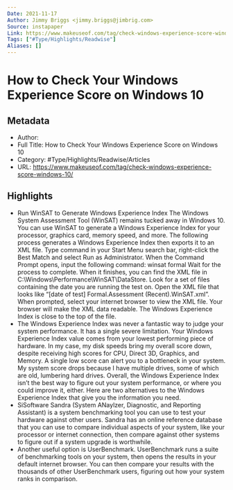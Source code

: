 ```yaml
---
Date: 2021-11-17
Author: Jimmy Briggs <jimmy.briggs@jimbrig.com>
Source: instapaper
Link: https://www.makeuseof.com/tag/check-windows-experience-score-windows-10/
Tags: ["#Type/Highlights/Readwise"]
Aliases: []
---
```

# How to Check Your Windows Experience Score on Windows 10

## Metadata
- Author: 
- Full Title: How to Check Your Windows Experience Score on Windows 10
- Category: #Type/Highlights/Readwise/Articles
- URL: https://www.makeuseof.com/tag/check-windows-experience-score-windows-10/

## Highlights
- Run WinSAT to Generate Windows Experience Index
  The Windows System Assessment Tool (WinSAT) remains tucked away in Windows 10. You can use WinSAT to generate a Windows Experience Index for your processor, graphics card, memory speed, and more.
  The following process generates a Windows Experience Index then exports it to an XML file.
  Type command in your Start Menu search bar, right-click the Best Match and select Run as Administrator.
  When the Command Prompt opens, input the following command: winsat formal
  Wait for the process to complete. When it finishes, you can find the XML file in C:\Windows\Performance\WinSAT\DataStore.
  Look for a set of files containing the date you are running the test on. Open the XML file that looks like “[date of test] Formal.Assessment (Recent).WinSAT.xml”.
  When prompted, select your internet browser to view the XML file. Your browser will make the XML data readable.
  The Windows Experience Index is close to the top of the file.
- The Windows Experience Index was never a fantastic way to judge your system performance. It has a single severe limitation. Your Windows Experience Index value comes from your lowest performing piece of hardware. In my case, my disk speeds bring my overall score down, despite receiving high scores for CPU, Direct 3D, Graphics, and Memory.
  A single low score can alert you to a bottleneck in your system. My system score drops because I have multiple drives, some of which are old, lumbering hard drives.
  Overall, the Windows Experience Index isn’t the best way to figure out your system performance, or where you could improve it, either. Here are two alternatives to the Windows Experience Index that give you the information you need.
- SiSoftware Sandra (System ANaylzer, Diagnostic, and Reporting Assistant) is a system benchmarking tool you can use to test your hardware against other users. Sandra has an online reference database that you can use to compare individual aspects of your system, like your processor or internet connection, then compare against other systems to figure out if a system upgrade is worthwhile.
- Another useful option is UserBenchmark. UserBenchmark runs a suite of benchmarking tools on your system, then opens the results in your default internet browser. You can then compare your results with the thousands of other UserBenchmark users, figuring out how your system ranks in comparison.
